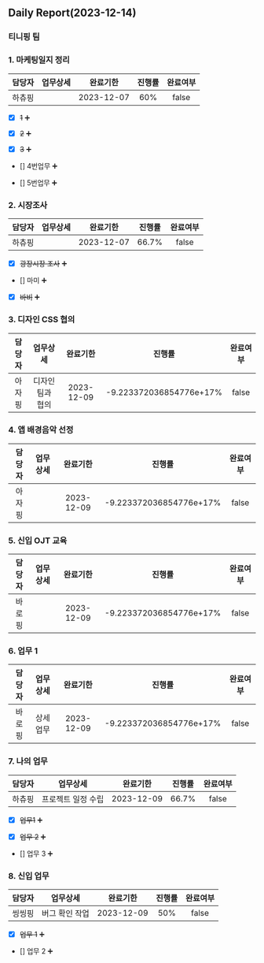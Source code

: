 ## Daily Report(2023-12-14)

### 티니핑 팀
### 1. 마케팅일지 정리

| 담당자 | 업무상세 | 완료기한 | 진행률 | 완료여부 |
| :--: | :--: | :--: | :--: | :--: |
| 하츄핑 |  | 2023-12-07 | 60% | false |

- [x] ~~1~~ :heavy_plus_sign: 

- [x] ~~2~~ :heavy_plus_sign: 

- [x] ~~3~~ :heavy_plus_sign: 

- [] 4번업무 :heavy_plus_sign: 

- [] 5번업무 :heavy_plus_sign: 


### 2. 시장조사

| 담당자 | 업무상세 | 완료기한 | 진행률 | 완료여부 |
| :--: | :--: | :--: | :--: | :--: |
| 하츄핑 |  | 2023-12-07 | 66.7% | false |

- [x] ~~광장시장 조사~~ :heavy_plus_sign: 

- [] 마미 :heavy_plus_sign: 

- [x] ~~바비~~ :heavy_plus_sign: 


### 3. 디자인 CSS 협의

| 담당자 | 업무상세 | 완료기한 | 진행률 | 완료여부 |
| :--: | :--: | :--: | :--: | :--: |
| 아자핑 | 디자인팀과 협의 | 2023-12-09 | -9.223372036854776e+17% | false |


### 4. 앱 배경음악 선정

| 담당자 | 업무상세 | 완료기한 | 진행률 | 완료여부 |
| :--: | :--: | :--: | :--: | :--: |
| 아자핑 |  | 2023-12-09 | -9.223372036854776e+17% | false |


### 5. 신입 OJT 교육

| 담당자 | 업무상세 | 완료기한 | 진행률 | 완료여부 |
| :--: | :--: | :--: | :--: | :--: |
| 바로핑 |  | 2023-12-09 | -9.223372036854776e+17% | false |


### 6. 업무 1

| 담당자 | 업무상세 | 완료기한 | 진행률 | 완료여부 |
| :--: | :--: | :--: | :--: | :--: |
| 바로핑 | 상세업무 | 2023-12-09 | -9.223372036854776e+17% | false |


### 7. 나의 업무

| 담당자 | 업무상세 | 완료기한 | 진행률 | 완료여부 |
| :--: | :--: | :--: | :--: | :--: |
| 하츄핑 | 프로젝트 일정 수립 | 2023-12-09 | 66.7% | false |

- [x] ~~업무1~~ :heavy_plus_sign: 

- [x] ~~업무 2~~ :heavy_plus_sign: 

- [] 업무 3 :heavy_plus_sign: 


### 8. 신입 업무

| 담당자 | 업무상세 | 완료기한 | 진행률 | 완료여부 |
| :--: | :--: | :--: | :--: | :--: |
| 씽씽핑 | 버그 확인 작업 | 2023-12-09 | 50% | false |

- [x] ~~업무 1~~ :heavy_plus_sign: 

- [] 업무 2 :heavy_plus_sign: 




